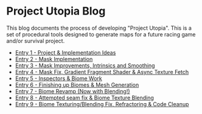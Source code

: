 # Project Utopia Blog
This blog documents the process of developing "Project Utopia".
This is a set of procedural tools designed to generate maps for a future racing game and/or survival project.
* [Entry 1 - Project & Implementation Ideas](./entry1.md)
* [Entry 2 - Mask Implementation](./entry2.md)
* [Entry 3 - Mask Improvements, Intrinsics and Smoothing](./entry3.md)
* [Entry 4 - Mask Fix, Gradient Fragment Shader & Async Texture Fetch](./entry4.md)
* [Entry 5 - Inspectors & Biome Work](./entry5.md)
* [Entry 6 - Finishing up Biomes & Mesh Generation](./entry6.md)
* [Entry 7 - Biome Revamp (Now with Blending!)](./entry7.md)
* [Entry 8 - Attempted seam fix & Biome Texture Blending](./entry8.md)
* [Entry 9 - Biome Texturing/Blending Fix, Refractoring & Code Cleanup](./entry9.md)
